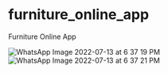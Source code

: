 # furniture_online_app

Furniture Online App

![WhatsApp Image 2022-07-13 at 6 37 19 PM](https://user-images.githubusercontent.com/71192958/178788496-1d1ead82-75fd-4b8b-ba1a-415e5ebea05d.jpeg)
![WhatsApp Image 2022-07-13 at 6 37 21 PM](https://user-images.githubusercontent.com/71192958/178788510-3689a22c-58b2-4bf0-9352-5ef74fa0c6d5.jpeg)
